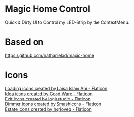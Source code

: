 ﻿# Magic Home Control
Quick & Dirty UI to Control my LED-Strip by the ContextMenu.

# Based on
https://github.com/nathanielxd/magic-home

# Icons
<a href="https://www.flaticon.com/free-icons/loading" title="loading icons">Loading icons created by Laisa Islam Ani - Flaticon</a>  
<a href="https://www.flaticon.com/free-icons/idea" title="idea icons">Idea icons created by Good Ware - Flaticon</a>  
<a href="https://www.flaticon.com/free-icons/exit" title="exit icons">Exit icons created by logisstudio - Flaticon</a>  
<a href="https://www.flaticon.com/free-icons/dimmer" title="dimmer icons">Dimmer icons created by Smashicons - Flaticon</a>  
<a href="https://www.flaticon.com/free-icons/estate" title="estate icons">Estate icons created by hqrloveq - Flaticon</a>  
